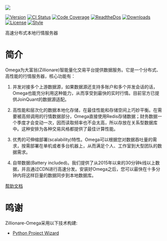 
![](http://images.jieyu.ai/images/hot/zillionbanner.jpg)

[![Version](http://img.shields.io/pypi/v/zillionare-omega?color=brightgreen)](https://pypi.python.org/pypi/zillionare-omega)
[![CI Status](https://github.com/zillionare/omega/actions/workflows/release.yml/badge.svg?branch=release)](https://github.com/zillionare/omega)
[![Code Coverage](https://img.shields.io/codecov/c/github/zillionare/omega)](https://app.codecov.io/gh/zillionare/omega)
[![ReadtheDos](https://readthedocs.org/projects/omega/badge/?version=latest)](https://omega.readthedocs.io/en/latest/?badge=latest)
[![Downloads](https://pepy.tech/badge/zillionare-omega)](https://pepy.tech/project/zillionare-omega)
[![License](https://img.shields.io/badge/License-MIT.svg)](https://opensource.org/licenses/MIT)
[![Style](https://img.shields.io/badge/code%20style-black-000000.svg)](https://github.com/psf/black)


高速分布式本地行情服务器


# 简介

Omega为大富翁(Zillionare)智能量化交易平台提供数据服务。它是一个分布式、高性能的行情服务器，核心功能有：

1. 并发对接多个上游数据源，如果数据源还支持多账户和多个并发会话的话，Omega也能充分利用这种能力，从而享受到最快的实时行情。目前官方已提供JoinQuant的数据源适配。

2. 高性能和层次化的数据本地化存储，在最佳性能和存储空间上巧妙平衡。在需要被高频调用的行情数据部分，Omega直接使用Redis存储数据；财务数据一个季度才会变动一次，因而读取频率也不会太高，所以存放在关系型数据库中。这种安排为各种交易风格都提供了最佳计算性能。

3. 优秀的可伸缩部署(scalability)特性。Omega可以根据您对数据吞吐量的需求，按需部署在单机或者多台机器上，从而满足个人、工作室到大型团队的数据需求。

4. 自带数据(Battery included)。我们提供了从2015年以来的30分钟k线以上数据，并且通过CDN进行高速分发。安装好Omega之后，您可以最快在十多分钟内将这样巨量的数据同步到本地数据库。

[帮助文档](https://zillionare-omega.readthedocs.io)

鸣谢
=========

Zillionare-Omega采用以下技术构建:
- [Python Project Wizard](https://zillionare.github.io/python-project-wizard)
